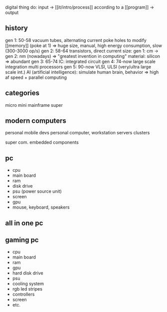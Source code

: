digital thing do: input -> [[it/intro/process]] according to a [[program]] -> output

## history
gen 1: 50-58
	vacuum tubes, alternating current
	poke holes to modify [[memory]] (poke at 1)
	=> huge size, manual, high energy consumption, slow (300-3000 op/s)
gen 2: 58-64
	transistors, direct current
	size: gen 1: cm -> gen 2: nm (nowadays) => "greatest invention in computing"
	material: silicon => abundant
gen 3: 65-74
	IC: integrated circuit
gen 4: 74-now
	large scale integration
	multi processors
gen 5: 90-now
	VLSI, ULSI (very/ultra large scale int.)
	AI (artificial intelligence): simulate human brain, behavior
	=> high af speed + parallel computing

## categories
micro
mini
mainframe
super

## modern computers
personal mobile devs
personal computer, workstation
servers
clusters

super com.
embedded components

## pc
- cpu
- main board
- ram
- disk drive
- psu (power source unit)
- screen
- gpu
- mouse, keyboard, speakers

## all in one pc
## gaming pc
- cpu
- main board
- ram
- gpu
- hard disk drive
- psu
- cooling system
- rgb led stripes
- controllers
- screen
- etc.
